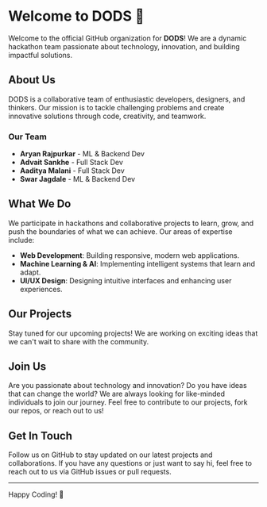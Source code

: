 # Welcome to DODS 🚀

Welcome to the official GitHub organization for **DODS**! We are a dynamic hackathon team passionate about technology, innovation, and building impactful solutions.

## About Us

DODS is a collaborative team of enthusiastic developers, designers, and thinkers. Our mission is to tackle challenging problems and create innovative solutions through code, creativity, and teamwork.

### Our Team

- **Aryan Rajpurkar** - ML & Backend Dev
- **Advait Sankhe** - Full Stack Dev
- **Aaditya Malani** - Full Stack Dev
- **Swar Jagdale** - ML & Backend Dev

## What We Do

We participate in hackathons and collaborative projects to learn, grow, and push the boundaries of what we can achieve. Our areas of expertise include:

- **Web Development**: Building responsive, modern web applications.
- **Machine Learning & AI**: Implementing intelligent systems that learn and adapt.
- **UI/UX Design**: Designing intuitive interfaces and enhancing user experiences.

## Our Projects

Stay tuned for our upcoming projects! We are working on exciting ideas that we can't wait to share with the community. 

## Join Us

Are you passionate about technology and innovation? Do you have ideas that can change the world? We are always looking for like-minded individuals to join our journey. Feel free to contribute to our projects, fork our repos, or reach out to us!

## Get In Touch

Follow us on GitHub to stay updated on our latest projects and collaborations. If you have any questions or just want to say hi, feel free to reach out to us via GitHub issues or pull requests.

---

Happy Coding! 🚀
